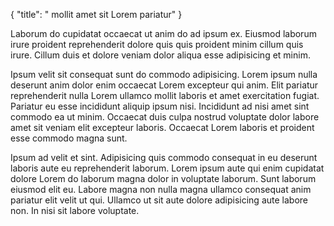 {
  "title": " mollit amet sit Lorem pariatur"
}

Laborum do cupidatat occaecat ut anim do ad ipsum ex. Eiusmod laborum irure proident reprehenderit dolore quis quis proident minim cillum quis irure. Cillum duis et dolore veniam dolor aliqua esse adipisicing et minim.

Ipsum velit sit consequat sunt do commodo adipisicing. Lorem ipsum nulla deserunt anim dolor enim occaecat Lorem excepteur qui anim. Elit pariatur reprehenderit nulla Lorem ullamco mollit laboris et amet exercitation fugiat. Pariatur eu esse incididunt aliquip ipsum nisi. Incididunt ad nisi amet sint commodo ea ut minim. Occaecat duis culpa nostrud voluptate dolor labore amet sit veniam elit excepteur laboris. Occaecat Lorem laboris et proident esse commodo magna sunt.

Ipsum ad velit et sint. Adipisicing quis commodo consequat in eu deserunt laboris aute eu reprehenderit laborum. Lorem ipsum aute qui enim cupidatat dolore Lorem do laborum magna dolor in voluptate laborum. Sunt laborum eiusmod elit eu. Labore magna non nulla magna ullamco consequat anim pariatur elit velit ut qui. Ullamco ut sit aute dolore adipisicing aute labore non. In nisi sit labore voluptate.